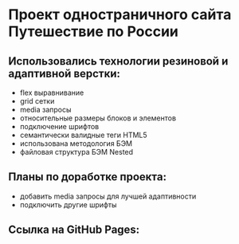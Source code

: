 # **Проект одностраничного сайта Путешествие по России**
## Использовались технологии резиновой и адаптивной верстки:
* flex выравнивание
* grid сетки
* media запросы
* относительные размеры блоков и элементов
* подключение шрифтов
* семантически валидные теги HTML5
* использована методология БЭМ
* файловая структура БЭМ Nested
## Планы по доработке проекта:
* добавить media запросы для лучшей адаптивности
* подключить другие шрифты
## Ссылка на GitHub Pages: 